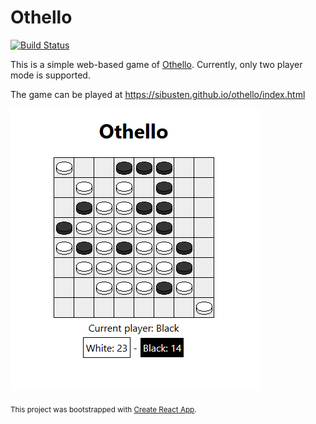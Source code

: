 # Othello

[![Build Status](https://travis-ci.org/Sibusten/othello.svg?branch=master)](https://travis-ci.org/Sibusten/othello)

This is a simple web-based game of [Othello](https://en.wikipedia.org/wiki/Reversi). Currently, only two player mode is supported.

The game can be played at https://sibusten.github.io/othello/index.html

![Othello game in progress](https://github.com/Sibusten/Othello/blob/screenshots/gameinprogress.png?raw=true)

<sub>This project was bootstrapped with [Create React App](https://github.com/facebook/create-react-app).</sub>
